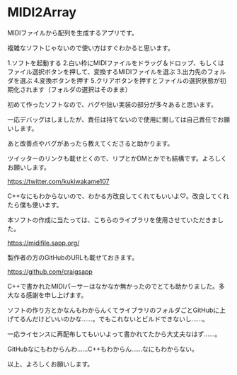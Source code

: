 # MIDI2Array
MIDIファイルから配列を生成するアプリです。

複雑なソフトじゃないので使い方はすぐわかると思います。

1.ソフトを起動する
2.白い枠にMIDIファイルをドラッグ＆ドロップ、もしくはファイル選択ボタンを押して、変換するMIDIファイルを選ぶ
3.出力先のフォルダを選ぶ
4.変換ボタンを押す
5.クリアボタンを押すとファイルの選択状態が初期化されます（フォルダの選択はそのまま）

初めて作ったソフトなので、バグや拙い実装の部分が多々あると思います。

一応デバッグはしましたが、責任は持てないので使用に関しては自己責任でお願いします。


あと改善点やバグがあったら教えてくださると助かります。

ツイッターのリンクも載せとくので、リプとかDMとかでも結構です。よろしくお願いします。

https://twitter.com/kukiwakame107


C++なにもわからないので、わかる方改良してくれてもいいよ♡。改良してくれたら僕も使います。


本ソフトの作成に当たっては、こちらのライブラリを使用させていただきました。

https://midifile.sapp.org/

製作者の方のGitHubのURLも載せておきます。

https://github.com/craigsapp

C++で書かれたMIDIパーサーはなかなか無かったのでとても助かりました。多大なる感謝を申し上げます。


ソフトの作り方とかなんもわからんくてライブラリのフォルダごとGitHubに上げてるんだけどいいのかな……。でもこれないとビルドできないし……。

一応ライセンスに再配布してもいいよって書かれてたから大丈夫なはず……。

GitHubなにもわからんわ……C++もわからん……なにもわからない。

以上、よろしくお願いします。